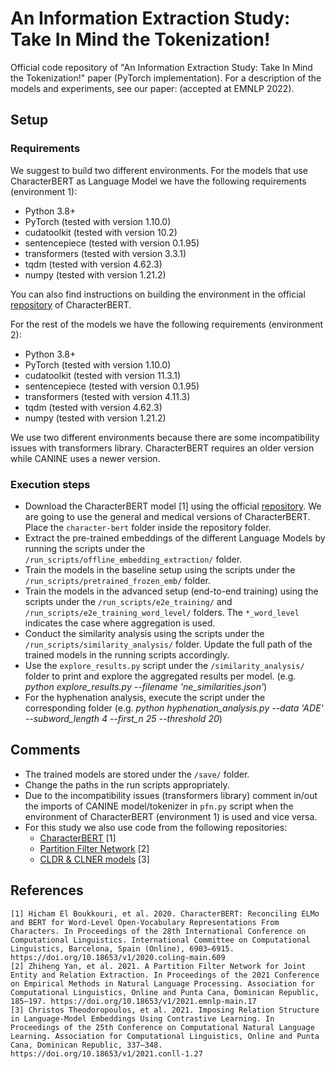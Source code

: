 # An Information Extraction Study: Take In Mind the Tokenization! 
Official code repository of "An Information Extraction Study: Take In Mind the Tokenization!" paper 
(PyTorch implementation).
For a description of the models and experiments, see our paper: (accepted at EMNLP 2022).

## Setup
### Requirements
We suggest to build two different environments. 
For the models that use CharacterBERT as Language Model we have the following requirements (environment 1):
 - Python 3.8+
 - PyTorch (tested with version 1.10.0) 
 - cudatoolkit (tested with version 10.2)
 - sentencepiece (tested with version 0.1.95)
 - transformers (tested with version 3.3.1)
 - tqdm (tested with version 4.62.3)
 - numpy (tested with version 1.21.2)

You can also find instructions on building the environment in the official <a target="_blank" href="https://github.com/helboukkouri/character-bert">repository</a> of CharacterBERT.  

For the rest of the models we have the following requirements (environment 2):
 - Python 3.8+
 - PyTorch (tested with version 1.10.0) 
 - cudatoolkit (tested with version 11.3.1)
 - sentencepiece (tested with version 0.1.95)
 - transformers (tested with version 4.11.3)
 - tqdm (tested with version 4.62.3)
 - numpy (tested with version 1.21.2)

 We use two different environments because there are some incompatibility issues with transformers library. CharacterBERT requires an older version while CANINE uses a newer version. 


### Execution steps
- Download the CharacterBERT model \[1\] using the official <a target="_blank" href="https://github.com/helboukkouri/character-bert">repository</a>. We are going to use the general and medical versions of CharacterBERT. Place the ```character-bert``` folder inside the repository folder. 
- Extract the pre-trained embeddings of the different Language Models by running the scripts under the ```/run_scripts/offline_embedding_extraction/``` folder. 
- Train the models in the baseline setup using the scripts under the ```/run_scripts/pretrained_frozen_emb/``` folder. 
- Train the models in the advanced setup (end-to-end training) using the scripts under the ```/run_scripts/e2e_training/``` and ```/run_scripts/e2e_training_word_level/``` folders. The ```*_word_level``` indicates the case where aggregation is used.
- Conduct the similarity analysis using the scripts under the ```/run_scripts/similarity_analysis/``` folder. Update the full path of the trained models in the running scripts accordingly.
- Use the ```explore_results.py``` script under the ```/similarity_analysis/``` folder to print and explore the aggregated results per model. (e.g. <i>python explore_results.py --filename 'ne_similarities.json'</i>)
- For the hyphenation analysis, execute the script under the corresponding folder (e.g. <i>python hyphenation_analysis.py --data 'ADE' --subword_length 4 --first_n 25 --threshold 20</i>)


## Comments
- The trained models are stored under the ```/save/``` folder.
- Change the paths in the run scripts appropriately.
- Due to the incompatibility issues (transformers library) comment in/out the imports of CANINE model/tokenizer in ```pfn.py``` script when the environment of CharacterBERT (environment 1) is used and vice versa. 
- For this study we also use code from the following repositories:
  - <a target="_blank" href="https://github.com/helboukkouri/character-bert">CharacterBERT</a> \[1\]
  - <a target="_blank" href="https://github.com/Coopercoppers/PFN">Partition Filter Network</a> \[2\]
  - <a target="_blank" href="https://github.com/christos42/CLDR_CLNER_models">CLDR & CLNER models</a> \[3\]


## References
```
[1] Hicham El Boukkouri, et al. 2020. CharacterBERT: Reconciling ELMo and BERT for Word-Level Open-Vocabulary Representations From Characters. In Proceedings of the 28th International Conference on Computational Linguistics. International Committee on Computational Linguistics, Barcelona, Spain (Online), 6903–6915. https://doi.org/10.18653/v1/2020.coling-main.609
[2] Zhiheng Yan, et al. 2021. A Partition Filter Network for Joint Entity and Relation Extraction. In Proceedings of the 2021 Conference on Empirical Methods in Natural Language Processing. Association for Computational Linguistics, Online and Punta Cana, Dominican Republic, 185–197. https://doi.org/10.18653/v1/2021.emnlp-main.17
[3] Christos Theodoropoulos, et al. 2021. Imposing Relation Structure in Language-Model Embeddings Using Contrastive Learning. In Proceedings of the 25th Conference on Computational Natural Language Learning. Association for Computational Linguistics, Online and Punta Cana, Dominican Republic, 337–348. https://doi.org/10.18653/v1/2021.conll-1.27
```